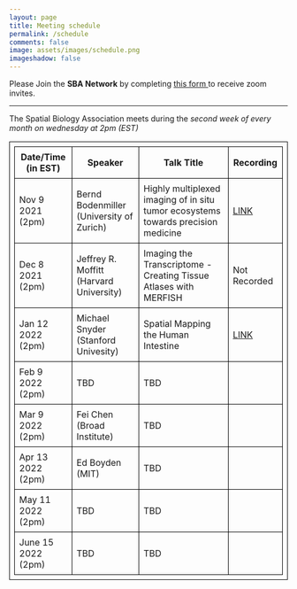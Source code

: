 ```yaml
---
layout: page
title: Meeting schedule
permalink: /schedule
comments: false
image: assets/images/schedule.png
imageshadow: false
---
```


<div><span class="h4">Please Join the <b>SBA Network</b> by completing <a href="https://forms.gle/wj51xS2CN3jLDAfi6" target="_blank">this form </a> to receive zoom invites.</span></div>

<hr>

The Spatial Biology Association meets during the *second week of every month on wednesday at 2pm (EST)*
<br>

<style>
table, th, td {
  border: 1px solid black;
  padding: 0.5em;
}
</style>
| Date/Time (in EST) | Speaker                                  | Talk Title                                                                        | Recording                                                     |
| ------------------ | ---------------------------------------- | --------------------------------------------------------------------------------- | ------------------------------------------------------------- |
| Nov 9 2021 (2pm)   | Bernd Bodenmiller (University of Zurich) | Highly multiplexed imaging of in situ tumor ecosystems towards precision medicine | [LINK](https://spatialbiology.github.io/sba/bodenmiller-imc/) |
| Dec 8 2021 (2pm)   | Jeffrey R. Moffitt (Harvard University)  | Imaging the Transcriptome - Creating Tissue Atlases with MERFISH                                                                                |       Not Recorded                                                        |
| Jan 12 2022 (2pm)  | Michael Snyder (Stanford Univesity)      | Spatial Mapping the Human Intestine                                                                             |        [LINK](https://spatialbiology.github.io/sba/snyder-hubmap/)                                                       |
| Feb 9 2022 (2pm)   | TBD                          | TBD                                                                               |                                                               |
| Mar 9 2022 (2pm)   | Fei Chen (Broad Institute)                                      | TBD                                                                               |                                                               |
| Apr 13 2022 (2pm)   | Ed Boyden (MIT)                                      | TBD                                                                               |                                                               |
| May 11 2022 (2pm)  | TBD                                      | TBD                                                                               |                                                               |
| June 15 2022 (2pm)  | TBD                                      | TBD                                                                               |                                                               |

